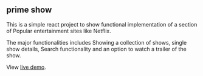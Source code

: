 

## prime show

This is a simple react project to show 
functional implementation of a section of 
Popular entertainment sites like Netflix.

The major functionalities includes Showing a
collection of shows, single show details,
Search functionality and an option to watch
a trailer of the show.

View  [live demo](https://primeshow-9de5f.web.app/).
